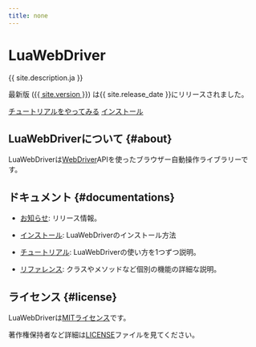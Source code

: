 ```yaml
---
title: none
---
```


<div class="jumbotron">
  <h1>LuaWebDriver</h1>
  <p>{{ site.description.ja }}</p>
  <p>最新版
     (<a href="news/#version-{{ site.version | replace:".", "-" }}">{{ site.version }}</a>)
     は{{ site.release_date }}にリリースされました。
  </p>
  <p>
    <a href="tutorial/"
       class="btn btn-primary btn-lg"
       role="button">チュートリアルをやってみる</a>
    <a href="install/"
       class="btn btn-primary btn-lg"
       role="button">インストール</a>
  </p>
</div>

## LuaWebDriverについて {#about}

LuaWebDriverは[WebDriver][webdriver]APIを使ったブラウザー自動操作ライブラリーです。

## ドキュメント {#documentations}

  * [お知らせ][news]: リリース情報。

  * [インストール][install]: LuaWebDriverのインストール方法

  * [チュートリアル][tutorial]: LuaWebDriverの使い方を1つずつ説明。

  * [リファレンス][reference]: クラスやメソッドなど個別の機能の詳細な説明。

## ライセンス {#license}

LuaWebDriverは[MITライセンス][mit-license]です。

著作権保持者など詳細は[LICENSE][license]ファイルを見てください。

[webdriver]:https://www.w3.org/TR/webdriver1/

[news]:news/

[install]:install/

[tutorial]:tutorial/

[reference]:reference/

[mit-license]:https://opensource.org/licenses/mit

[license]:https://gitlab.com/clear-code/lua-web-driver/blob/master/LICENSE
